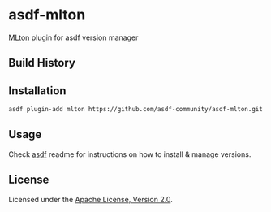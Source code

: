 # asdf-mlton

[MLton](http://mlton.org) plugin for asdf version manager

## Build History

## Installation

```bash
asdf plugin-add mlton https://github.com/asdf-community/asdf-mlton.git
```

## Usage

Check [asdf](https://github.com/asdf-vm/asdf) readme for instructions on how to
install & manage versions.

## License

Licensed under the
[Apache License, Version 2.0](https://www.apache.org/licenses/LICENSE-2.0).
